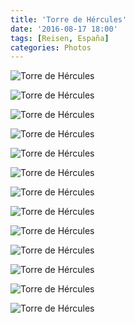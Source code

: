 ```yaml
---
title: 'Torre de Hércules'
date: '2016-08-17 18:00'
tags: [Reisen, España]
categories: Photos
---
```


<div class='preview'><img src='{{urls.media}}/TorreDeHerculesOK.jpg' alt='Torre de Hércules'></div>

<a id='7b64beb6c41e546a76126f79b7c2416b-800'></a>![Torre de Hércules]({{urls.media}}/7b64beb6c41e546a76126f79b7c2416b-800.jpg '')

<a id='4c2aff1baea2b875d65c5fd63e5c836b-800'></a>![Torre de Hércules]({{urls.media}}/4c2aff1baea2b875d65c5fd63e5c836b-800.jpg '')

<a id='765b58bacff03887fc909cc2b26e2b37-800'></a>![Torre de Hércules]({{urls.media}}/765b58bacff03887fc909cc2b26e2b37-800.jpg '')

<a id='272ccf2efa7f99026c74f8741c906ad4-800'></a>![Torre de Hércules]({{urls.media}}/272ccf2efa7f99026c74f8741c906ad4-800.jpg '')

<a id='46b972003d8d966d36f2a5de51f3d964-800'></a>![Torre de Hércules]({{urls.media}}/46b972003d8d966d36f2a5de51f3d964-800.jpg '')

<a id='70d42ef1e10ac70b051afee48e78a13d-800'></a>![Torre de Hércules]({{urls.media}}/70d42ef1e10ac70b051afee48e78a13d-800.jpg '')

<a id='0bf7bac79a51f7d60a8e47b104a758d0-800'></a>![Torre de Hércules]({{urls.media}}/0bf7bac79a51f7d60a8e47b104a758d0-800.jpg '')

<a id='a09281bc94df66f2c059dd6dd858a0d9-800'></a>![Torre de Hércules]({{urls.media}}/a09281bc94df66f2c059dd6dd858a0d9-800.jpg '')

<a id='4134871bd65256f242cc8a0be19c24f6-800'></a>![Torre de Hércules]({{urls.media}}/4134871bd65256f242cc8a0be19c24f6-800.jpg '')

<a id='4f207c282447aec9396632fdb978f60d-800'></a>![Torre de Hércules]({{urls.media}}/4f207c282447aec9396632fdb978f60d-800.jpg '')

<a id='cf337902195eb6dafa8a5e8efe594455-800'></a>![Torre de Hércules]({{urls.media}}/cf337902195eb6dafa8a5e8efe594455-800.jpg '')

<a id='b030e5dbd3b4a944e4ce056d879dadbd-800'></a>![Torre de Hércules]({{urls.media}}/b030e5dbd3b4a944e4ce056d879dadbd-800.jpg '')
